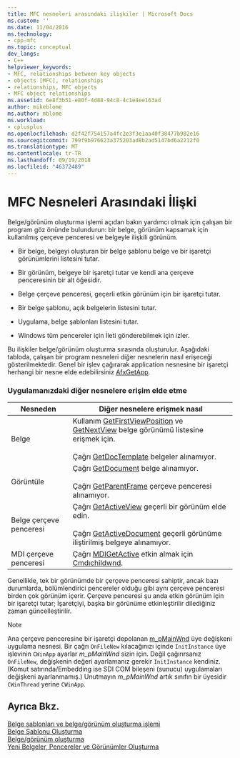 ```yaml
---
title: MFC nesneleri arasındaki ilişkiler | Microsoft Docs
ms.custom: ''
ms.date: 11/04/2016
ms.technology:
- cpp-mfc
ms.topic: conceptual
dev_langs:
- C++
helpviewer_keywords:
- MFC, relationships between key objects
- objects [MFC], relationships
- relationships, MFC objects
- MFC object relationships
ms.assetid: 6e8f3b51-e80f-4d88-94c8-4c1e4ee163ad
author: mikeblome
ms.author: mblome
ms.workload:
- cplusplus
ms.openlocfilehash: d2f42f754157a4fc2e3f3e1aa40f38477b982e16
ms.sourcegitcommit: 799f9b976623a375203ad8b2ad5147bd6a2212f0
ms.translationtype: MT
ms.contentlocale: tr-TR
ms.lasthandoff: 09/19/2018
ms.locfileid: "46372489"
---
```

# <a name="relationships-among-mfc-objects"></a>MFC Nesneleri Arasındaki İlişki

Belge/görünüm oluşturma işlemi açıdan bakın yardımcı olmak için çalışan bir program göz önünde bulundurun: bir belge, görünüm kapsamak için kullanılmış çerçeve penceresi ve belgeyle ilişkili görünüm.

- Bir belge, belgeyi oluşturan bir belge şablonu belge ve bir işaretçi görünümlerini listesini tutar.

- Bir görünüm, belgeye bir işaretçi tutar ve kendi ana çerçeve penceresinin bir alt öğesidir.

- Belge çerçeve penceresi, geçerli etkin görünüm için bir işaretçi tutar.

- Bir belge şablonu, açık belgelerin listesini tutar.

- Uygulama, belge şablonları listesini tutar.

- Windows tüm pencereler için İleti gönderebilmek için izler.

Bu ilişkiler belge/görünüm oluşturma sırasında oluşturulur. Aşağıdaki tabloda, çalışan bir program nesneleri diğer nesnelerin nasıl erişeceği gösterilmektedir. Genel bir işlev çağırarak application nesnesine bir işaretçi herhangi bir nesne elde edebilirsiniz [AfxGetApp](../mfc/reference/application-information-and-management.md#afxgetapp).

### <a name="gaining-access-to-other-objects-in-your-application"></a>Uygulamanızdaki diğer nesnelere erişim elde etme

|Nesneden|Diğer nesnelere erişmek nasıl|
|-----------------|---------------------------------|
|Belge|Kullanım [GetFirstViewPosition](../mfc/reference/cdocument-class.md#getfirstviewposition) ve [GetNextView](../mfc/reference/cdocument-class.md#getnextview) belge görünümü listesine erişmek için.<br /><br /> Çağrı [GetDocTemplate](../mfc/reference/cdocument-class.md#getdoctemplate) belgeler alınamıyor.|
|Görüntüle|Çağrı [GetDocument](../mfc/reference/cview-class.md#getdocument) belge alınamıyor.<br /><br /> Çağrı [GetParentFrame](../mfc/reference/cwnd-class.md#getparentframe) çerçeve penceresi alınamıyor.|
|Belge çerçeve penceresi|Çağrı [GetActiveView](../mfc/reference/cframewnd-class.md#getactiveview) geçerli bir görünüm elde edin.<br /><br /> Çağrı [GetActiveDocument](../mfc/reference/cframewnd-class.md#getactivedocument) geçerli görünüme iliştirilmiş belgeye alınamıyor.|
|MDI çerçeve penceresi|Çağrı [MDIGetActive](../mfc/reference/cmdiframewnd-class.md#mdigetactive) etkin almak için [Cmdıchildwnd](../mfc/reference/cmdichildwnd-class.md).|

Genellikle, tek bir görünümde bir çerçeve penceresi sahiptir, ancak bazı durumlarda, bölümlendirici pencereler olduğu gibi aynı çerçeve penceresi birden çok görünüm içerir. Çerçeve penceresi şu anda etkin görünüm için bir işaretçi tutar; İşaretçiyi, başka bir görünüme etkinleştirilir dilediğiniz zaman güncelleştirilir.

> [!NOTE]
>  Ana çerçeve penceresine bir işaretçi depolanan [m_pMainWnd](../mfc/reference/cwinthread-class.md#m_pmainwnd) üye değişkeni uygulama nesnesi. Bir çağrı `OnFileNew` kılacağınızı içinde `InitInstance` üye işlevinin `CWinApp` ayarlar *m_pMainWnd* sizin için. Değil çağırırsanız `OnFileNew`, değişkenin değeri ayarlamanız gerekir `InitInstance` kendiniz. (Komut satırında/Embedding ise SDI COM bileşeni (sunucu) uygulamaları değişkeni ayarlanmamış.) Unutmayın *m_pMainWnd* artık sınıfın bir üyesidir `CWinThread` yerine `CWinApp`.

## <a name="see-also"></a>Ayrıca Bkz.

[Belge şablonları ve belge/görünüm oluşturma işlemi](../mfc/document-templates-and-the-document-view-creation-process.md)<br/>
[Belge Şablonu Oluşturma](../mfc/document-template-creation.md)<br/>
[Belge/görünüm oluşturma](../mfc/document-view-creation.md)<br/>
[Yeni Belgeler, Pencereler ve Görünümler Oluşturma](../mfc/creating-new-documents-windows-and-views.md)

